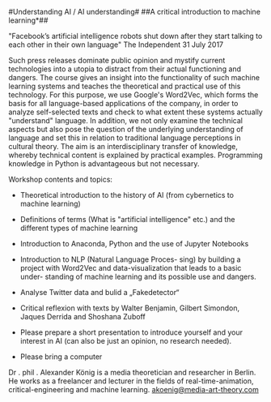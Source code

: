 
#Understanding AI / AI understanding#
##A critical introduction to machine learning*##

"Facebook’s artificial intelligence robots shut
down after they start talking to each other in
their own language"
The Independent 31 July 2017

Such press releases dominate public opinion
and mystify current technologies into a utopia
to distract from their actual functioning and
dangers. The course gives an insight into the
functionality of such machine learning systems
and teaches the theoretical and practical use of
this technology.
For this purpose, we use Google's Word2Vec,
which forms the basis for all language-based
applications of the company, in order to analyze self-selected texts and check to what extent these systems actually "understand"
language.
In addition, we not only examine the technical
aspects but also pose the question of the underlying understanding of language and set
this in relation to traditional language perceptions in cultural theory.
The aim is an interdisciplinary transfer of
knowledge, whereby technical content is explained by practical examples. Programming
knowledge in Python is advantageous but not
necessary.

Workshop contents and topics:
- Theoretical introduction to the history of AI
(from cybernetics to machine learning)
- Definitions of terms (What is "artificial intelligence" etc.) and the different types of machine
learning
- Introduction to Anaconda, Python and the use
of Jupyter Notebooks
- Introduction to NLP (Natural Language Proces-
sing) by building a project with Word2Vec and
data-visualization that leads to a basic under-
standing of machine learning and its possible
use and dangers.
- Analyse Twitter data and bulid a „Fakedetector“
- Critical reflexion with texts by Walter Benjamin,
Gilbert Simondon, Jaques Derrida and Shoshana Zuboff

- Please prepare a short presentation to
introduce yourself and your interest in AI
(can also be just an opinion, no research
needed).
- Please bring a computer

Dr . phil . Alexander König is a media theoretician
and researcher in Berlin. He works as a freelancer
and lecturer in the fields of real-time-animation,
critical-engineering and machine learning.
akoenig@media-art-theory.com
